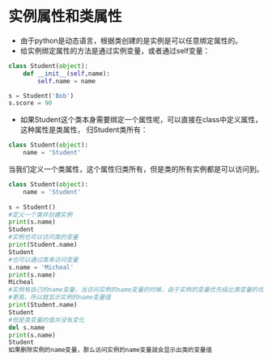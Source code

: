 # 实例属性和类属性
* 由于python是动态语言，根据类创建的是实例是可以任意绑定属性的。
* 给实例绑定属性的方法是通过实例变量，或者通过self变量：
```python
class Student(object):
    def __init__(self,name):
        self.name = name

s = Student('Bob')
s.score = 90
```
* 如果Student这个类本身需要绑定一个属性呢，可以直接在class中定义属性，这种属性是类属性，
归Student类所有：
```python
class Student(object):
    name = 'Student'
```
当我们定义一个类属性，这个属性归类所有，但是类的所有实例都是可以访问到。
```python
class Student(object):
    name = 'Student'
    
s = Student()
#定义一个类并创建实例
print(s.name)
Student
#实例也可以访问类的变量
print(Student.name)
Student
#也可以通过类来访问变量
s.name = 'Micheal'
print(s.name)
Micheal
#实例有自己的name变量，当访问实例的name变量的时候，由于实例的变量优先级比类变量的优先级
#更高，所以就显示实例的name变量值
print(Student.name)
Student
#但是类变量的值并没有变化
del s.name
print(s.name)
Student
如果删除实例的name变量，那么访问实例的name变量就会显示出类的变量值

```